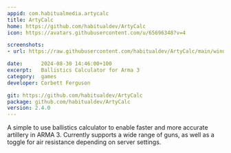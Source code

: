 ```yaml
---
appid: com.habitualmedia.artycalc
title: ArtyCalc
home: https://github.com/habitualdev/ArtyCalc
icon: https://avatars.githubusercontent.com/u/65696348?v=4

screenshots:
- url: https://raw.githubusercontent.com/habitualdev/ArtyCalc/main/windows.png

date:      2024-08-30 14:46:00+100
excerpt:   Ballistics Calculator for Arma 3
category:  games
developer: Corbett Ferguson

git: https://github.com/habitualdev/ArtyCalc
package: github.com/habitualdev/ArtyCalc
version: 2.4.0
---
```


A simple to use ballistics calculator to enable faster and more accurate artillery in ARMA 3. Currently supports a wide range of guns, as well as a toggle for air resistance depending on server settings.
